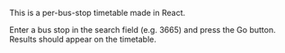 This is a per-bus-stop timetable made in React.

Enter a bus stop in the search field (e.g. 3665) and press the Go button. Results should appear on the timetable.